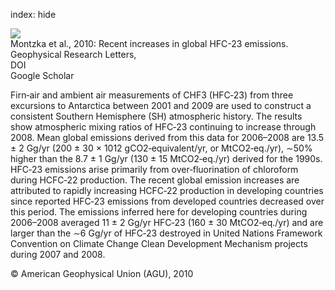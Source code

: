 index: hide

<div class="Citation">
    <div class="Citation-thumb CitationThumb-linked"  data-href="https://doi.org/10.1029/2009gl041195">
      <img src="https://static.claimspace.cloud/climate-study-static/refs/thumbs/2/Montzka_et_al_2010-thumb.png" />
    </div>

  <div class="Citation-body">
    <div class="Citation-text">Montzka et al., 2010: Recent increases in global HFC-23 emissions. <span class="Article-journal">Geophysical Research Letters, </span><span class="Article-volume"></span></div>
    <div class="Citation-links">
      <div class="CitationLink" data-href="https://doi.org/10.1029/2009gl041195">
        <div class="CitationLink-icon CitationLink-Doi"></div>
        <div class="CitationLink-text">DOI</div>
      </div>
      <div class="CitationLink" data-href="https://scholar.google.com/scholar?q=10.1029/2009gl041195">
        <div class="CitationLink-icon CitationLink-Scholar"></div>
        <div class="CitationLink-text">Google Scholar</div>
      </div>
    </div>
  </div>
</div>

Firn‐air and ambient air measurements of CHF3 (HFC‐23) from three excursions to Antarctica between 2001 and 2009 are used to construct a consistent Southern Hemisphere (SH) atmospheric history. The results show atmospheric mixing ratios of HFC‐23 continuing to increase through 2008. Mean global emissions derived from this data for 2006–2008 are 13.5 ± 2 Gg/yr (200 ± 30 × 1012 gCO2‐equivalent/yr, or MtCO2‐eq./yr), ∼50% higher than the 8.7 ± 1 Gg/yr (130 ± 15 MtCO2‐eq./yr) derived for the 1990s. HFC‐23 emissions arise primarily from over‐fluorination of chloroform during HCFC‐22 production. The recent global emission increases are attributed to rapidly increasing HCFC‐22 production in developing countries since reported HFC‐23 emissions from developed countries decreased over this period. The emissions inferred here for developing countries during 2006–2008 averaged 11 ± 2 Gg/yr HFC‐23 (160 ± 30 MtCO2‐eq./yr) and are larger than the ∼6 Gg/yr of HFC‐23 destroyed in United Nations Framework Convention on Climate Change Clean Development Mechanism projects during 2007 and 2008.

<div class="Citation-copy">
&copy; American Geophysical Union (AGU), 2010
</div>